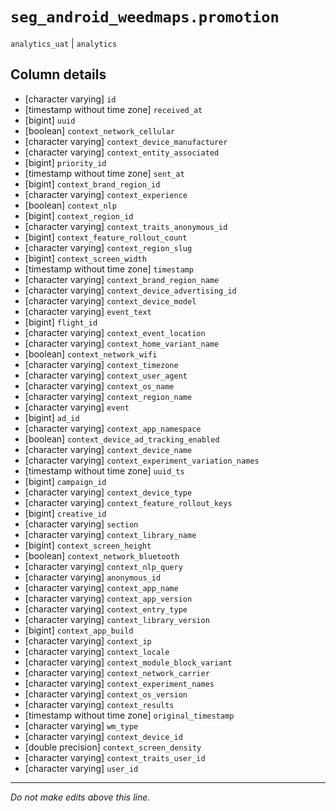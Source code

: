 # `seg_android_weedmaps.promotion`
`analytics_uat` | `analytics`

## Column details
* [character varying] `id`
* [timestamp without time zone] `received_at`
* [bigint]    `uuid`
* [boolean]   `context_network_cellular`
* [character varying] `context_device_manufacturer`
* [character varying] `context_entity_associated`
* [bigint]    `priority_id`
* [timestamp without time zone] `sent_at`
* [bigint]    `context_brand_region_id`
* [character varying] `context_experience`
* [boolean]   `context_nlp`
* [bigint]    `context_region_id`
* [character varying] `context_traits_anonymous_id`
* [bigint]    `context_feature_rollout_count`
* [character varying] `context_region_slug`
* [bigint]    `context_screen_width`
* [timestamp without time zone] `timestamp`
* [character varying] `context_brand_region_name`
* [character varying] `context_device_advertising_id`
* [character varying] `context_device_model`
* [character varying] `event_text`
* [bigint]    `flight_id`
* [character varying] `context_event_location`
* [character varying] `context_home_variant_name`
* [boolean]   `context_network_wifi`
* [character varying] `context_timezone`
* [character varying] `context_user_agent`
* [character varying] `context_os_name`
* [character varying] `context_region_name`
* [character varying] `event`
* [bigint]    `ad_id`
* [character varying] `context_app_namespace`
* [boolean]   `context_device_ad_tracking_enabled`
* [character varying] `context_device_name`
* [character varying] `context_experiment_variation_names`
* [timestamp without time zone] `uuid_ts`
* [bigint]    `campaign_id`
* [character varying] `context_device_type`
* [character varying] `context_feature_rollout_keys`
* [bigint]    `creative_id`
* [character varying] `section`
* [character varying] `context_library_name`
* [bigint]    `context_screen_height`
* [boolean]   `context_network_bluetooth`
* [character varying] `context_nlp_query`
* [character varying] `anonymous_id`
* [character varying] `context_app_name`
* [character varying] `context_app_version`
* [character varying] `context_entry_type`
* [character varying] `context_library_version`
* [bigint]    `context_app_build`
* [character varying] `context_ip`
* [character varying] `context_locale`
* [character varying] `context_module_block_variant`
* [character varying] `context_network_carrier`
* [character varying] `context_experiment_names`
* [character varying] `context_os_version`
* [character varying] `context_results`
* [timestamp without time zone] `original_timestamp`
* [character varying] `wm_type`
* [character varying] `context_device_id`
* [double precision] `context_screen_density`
* [character varying] `context_traits_user_id`
* [character varying] `user_id`

-------------------------------------------------------------------------------
*Do not make edits above this line.*
